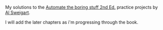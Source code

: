 My solutions to the [Automate the boring stuff 2nd Ed.](https://automatetheboringstuff.com/) practice projects by [Al Sweigart](https://twitter.com/AlSweigart).

I will add the later chapters as i'm progressing through the book.